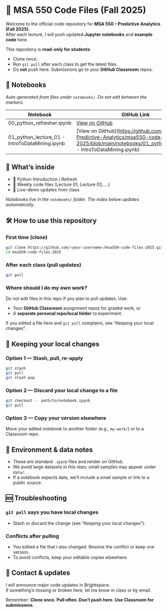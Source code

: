 # 📘 MSA 550 Code Files (Fall 2025)

Welcome to the official code repository for **MSA 550 – Predictive Analytics (Fall 2025)**.  
After each lecture, I will push updated **Jupyter notebooks** and **example code** here.

This repository is **read-only for students**:
- Clone once.
- Run `git pull` after each class to get the latest files.
- Do **not** push here. Submissions go to your **GitHub Classroom** repos.


## 🧭 Notebooks
_Auto-generated from files under `notebooks/`. Do not edit between the markers._

<!-- nbindex-start -->

| Notebook | GitHub Link |
|---|---|
| 00_python_refresher.ipynb | [View on GitHub](https://github.com/MSA550-Predictive-Analytics/msa550-code-files-2025/blob/main/notebooks/00_python_refresher.ipynb) |
| 01_python_lecture_01 - IntroToDataMining.ipynb | [View on GitHub](https://github.com/MSA550-Predictive-Analytics/msa550-code-files-2025/blob/main/notebooks/01_python_lecture_01 - IntroToDataMining.ipynb) |
<!-- nbindex-end -->

## 📂 What’s inside
- 🐍 Python Introduction / Refresh
- 📑 Weekly code files (Lecture 01, Lecture 02, …)
- 🔄 Live-demo updates from class

_Notebooks live in the `notebooks/` folder. The index below updates automatically._

## 🛠️ How to use this repository

### First time (clone)
```bash
git clone https://github.com/<your-username>/msa550-code-files-2025.git
cd msa550-code-files-2025
```

### After each class (pull updates)
```bash
git pull
```

### Where should I do my own work?
Do not edit files in this repo if you plan to pull updates. Use:
- Your **GitHub Classroom** assignment repos for graded work, or
- A **separate personal repo/local folder** to experiment.

If you edited a file here and `git pull` complains, see “Keeping your local changes”.

## 🔧 Keeping your local changes

### Option 1 — Stash, pull, re-apply
```bash
git stash
git pull
git stash pop
```

### Option 2 — Discard your local change to a file
```bash
git checkout -- path/to/notebook.ipynb
git pull
```

### Option 3 — Copy your version elsewhere
Move your edited notebook to another folder (e.g., `my-work/`) or to a Classroom repo.

## 🧪 Environment & data notes
- These are standard `.ipynb` files and render on GitHub.
- We avoid large datasets in this repo; small samples may appear under `data/`.
- If a notebook expects data, we’ll include a small sample or link to a public source.

## 🆘 Troubleshooting

### `git pull` says you have local changes
- Stash or discard the change (see “Keeping your local changes”).

### Conflicts after pulling
- You edited a file that I also changed. Resolve the conflict or keep one version.
- To avoid conflicts, keep your editable copies elsewhere.

## 📣 Contact & updates
I will announce major code updates in Brightspace.  
If something’s missing or broken here, let me know in class or by email.

Remember: **Clone once. Pull often. Don’t push here. Use Classroom for submissions.**
